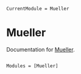 ```@meta
CurrentModule = Mueller
```

# Mueller

Documentation for [Mueller](https://github.com/JuliaPhysics/Mueller.jl).

```@index
```

```@autodocs
Modules = [Mueller]
```
